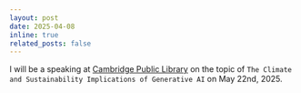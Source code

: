 ```yaml
---
layout: post
date: 2025-04-08
inline: true
related_posts: false
---
```


I will be a speaking at [Cambridge Public Library](https://www.cambridgema.gov/Departments/cambridgepubliclibrary) on the topic of `The Climate and Sustainability Implications of Generative AI` on May 22nd, 2025. 

